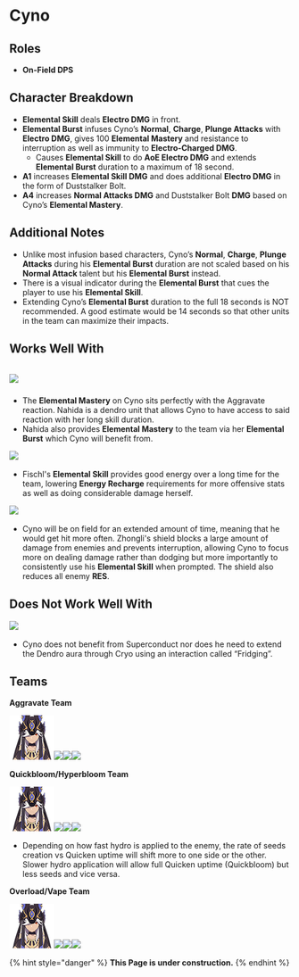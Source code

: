 # Cyno

## Roles

* **On-Field DPS**

## Character Breakdown

* **Elemental Skill** deals **Electro DMG** in front.&#x20;
* **Elemental Burst** infuses Cyno’s **Normal**, **Charge**, **Plunge Attacks** with **Electro DMG**, gives 100 **Elemental Mastery** and resistance to interruption as well as immunity to **Electro-Charged DMG**.&#x20;
  * Causes **Elemental Skill** to do **AoE Electro DMG** and extends **Elemental Burst** duration to a maximum of 18 second.&#x20;
* **A1** increases **Elemental Skill DMG** and does additional **Electro DMG** in the form of Duststalker Bolt.&#x20;
* **A4** increases **Normal Attacks DMG** and Duststalker Bolt **DMG** based on Cyno’s **Elemental Mastery**.

## Additional Notes

* Unlike most infusion based characters, Cyno’s **Normal**, **Charge**, **Plunge Attacks** during his **Elemental Burst** duration are not scaled based on his **Normal Attack** talent but his **Elemental Burst** instead.&#x20;
* There is a visual indicator during the **Elemental Burst** that cues the player to use his **Elemental Skill**.&#x20;
* Extending Cyno’s **Elemental Burst** duration to the full 18 seconds is NOT recommended. A good estimate would be 14 seconds so that other units in the team can maximize their impacts.

## Works Well With

## ![](../../.gitbook/assets/ui\_avataricon\_nahida.png)

* The **Elemental Mastery** on Cyno sits perfectly with the Aggravate reaction. Nahida is a dendro unit that allows Cyno to have access to said reaction with her long skill duration.&#x20;
* Nahida also provides **Elemental Mastery** to the team via her **Elemental Burst** which Cyno will benefit from.

![](../../.gitbook/assets/ui\_avataricon\_fischl.png)

* Fischl's **Elemental Skill** provides good energy over a long time for the team, lowering **Energy Recharge** requirements for more offensive stats as well as doing considerable damage herself.

![](../../.gitbook/assets/ui\_avataricon\_zhongli.png)

* Cyno will be on field for an extended amount of time, meaning that he would get hit more often. Zhongli's shield blocks a large amount of damage from enemies and prevents interruption, allowing Cyno to focus more on dealing damage rather than dodging but more importantly to consistently use his **Elemental Skill** when prompted. The shield also reduces all enemy **RES**.

## Does Not Work Well With

![](../../.gitbook/assets/ui\_icon\_cryo.webp)

* Cyno does not benefit from Superconduct nor does he need to extend the Dendro aura through Cryo using an interaction called “Fridging”.

## Teams

**Aggravate Team**

****<img src="../../.gitbook/assets/UI_AvatarIcon_Cyno.png" alt="" data-size="original">****![](../../.gitbook/assets/ui\_avataricon\_fischl.png)****![](../../.gitbook/assets/ui\_icon\_dendro.webp)****![](../../.gitbook/assets/ui\_avataricon\_zhongli.png)

**Quickbloom/Hyperbloom Team**

****<img src="../../.gitbook/assets/UI_AvatarIcon_Cyno.png" alt="" data-size="original">****![](../../.gitbook/assets/ui\_icon\_electro.webp)****![](../../.gitbook/assets/ui\_icon\_dendro.webp)****![](../../.gitbook/assets/ui\_icon\_hydro.webp)

* Depending on how fast hydro is applied to the enemy, the rate of seeds creation vs Quicken uptime will shift more to one side or the other. Slower hydro application will allow full Quicken uptime (Quickbloom) but less seeds and vice versa.

**Overload/Vape Team**

****<img src="../../.gitbook/assets/UI_AvatarIcon_Cyno.png" alt="" data-size="original">****![](../../.gitbook/assets/ui\_avataricon\_xiangling.png)****![](../../.gitbook/assets/ui\_avataricon\_xingqiu.png)****![](../../.gitbook/assets/ui\_avataricon\_bennett.png)

{% hint style="danger" %}
**This Page is under construction.**
{% endhint %}
